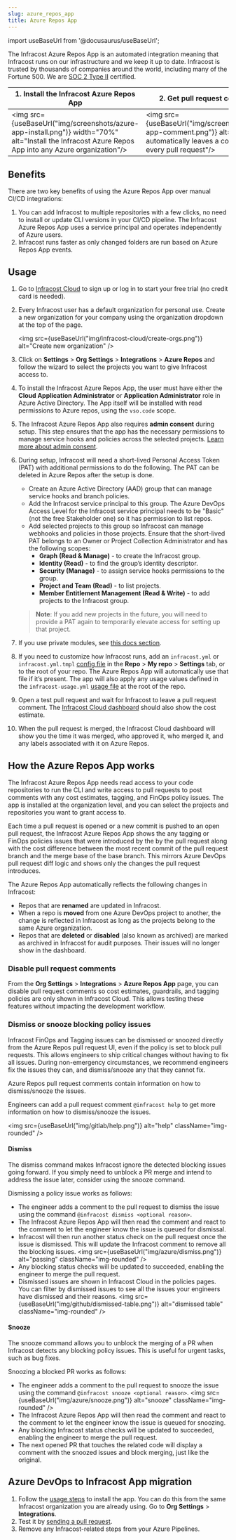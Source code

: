 ```yaml
---
slug: azure_repos_app
title: Azure Repos App
---
```


import useBaseUrl from '@docusaurus/useBaseUrl';

The Infracost Azure Repos App is an automated integration meaning that Infracost runs on our infrastructure and we keep it up to date. Infracost is trusted by thousands of companies around the world, including many of the Fortune 500. We are <a href="https://www.infracost.io/security/" target="_self" rel="">SOC 2 Type II</a> certified.

| 1. Install the Infracost Azure Repos App | 2. Get pull request comments |
|--------------|-----------|
<img src={useBaseUrl("img/screenshots/azure-app-install.png")} width="70%" alt="Install the Infracost Azure Repos App into any Azure organization"/> | <img src={useBaseUrl("img/screenshots/azure-app-comment.png")} alt="Infracost automatically leaves a comment on every pull request"/>

## Benefits

There are two key benefits of using the Azure Repos App over manual CI/CD integrations:
1. You can add Infracost to multiple repositories with a few clicks, no need to install or update CLI versions in your CI/CD pipeline. The Infracost Azure Repos App uses a service principal and operates independently of Azure users.
2. Infracost runs faster as only changed folders are run based on Azure Repos App events.

## Usage

1. Go to [Infracost Cloud](https://dashboard.infracost.io) to sign up or log in to start your free trial (no credit card is needed).

2. Every Infracost user has a default organization for personal use. Create a new organization for your company using the organization dropdown at the top of the page.

   <img src={useBaseUrl("img/infracost-cloud/create-orgs.png")} alt="Create new organization" />

3. Click on **Settings** > **Org Settings** > **Integrations** > **Azure Repos** and follow the wizard to select the projects you want to give Infracost access to.

4. To install the Infracost Azure Repos App, the user must have either the **Cloud Application Administrator** or **Application Administrator** role in Azure Active Directory. The App itself will be installed with read permissions to Azure repos, using the `vso.code` scope.

5. The Infracost Azure Repos App also requires **admin consent** during setup. This step ensures that the app has the necessary permissions to manage service hooks and policies across the selected projects. [Learn more about admin consent](https://learn.microsoft.com/en-us/entra/identity/enterprise-apps/user-admin-consent-overview#admin-consent).

6. During setup, Infracost will need a short-lived Personal Access Token (PAT) with additional permissions to do the following. The PAT can be deleted in Azure Repos after the setup is done.
   - Create an Azure Active Directory (AAD) group that can manage service hooks and branch policies.
   - Add the Infracost service principal to this group. The Azure DevOps Access Level for the Infracost service principal needs to be "Basic" (not the free Stakeholder one) so it has permission to list repos.
   - Add selected projects to this group so Infracost can manage webhooks and policies in those projects.
   Ensure that the short-lived PAT belongs to an Owner or Project Collection Administrator and has the following scopes:
      - **Graph (Read & Manage)** - to create the Infracost group.
      - **Identity (Read)** - to find the group’s identity descriptor.
      - **Security (Manage)** - to assign service hooks permissions to the group.
      - **Project and Team (Read)** - to list projects.
      - **Member Entitlement Management (Read & Write)** - to add projects to the Infracost group.

   > **Note**: If you add new projects in the future, you will need to provide a PAT again to temporarily elevate access for setting up that project.

7. If you use private modules, see [this docs section](/docs/features/terraform_modules/#source-control-integrations).

8. If you need to customize how Infracost runs, add an `infracost.yml` or `infracost.yml.tmpl` [config file](/docs/features/config_file/) in the **Repo** > **My repo** > **Settings** tab, or to the root of your repo. The Azure Repos App will automatically use that file if it’s present. The app will also apply any usage values defined in the `infracost-usage.yml` [usage file](/docs/features/usage_based_resources/) at the root of the repo.

9. Open a test pull request and wait for Infracost to leave a pull request comment. The [Infracost Cloud dashboard](https://dashboard.infracost.io) should also show the cost estimate.

10. When the pull request is merged, the Infracost Cloud dashboard will show you the time it was merged, who approved it, who merged it, and any labels associated with it on Azure Repos.

## How the Azure Repos App works

The Infracost Azure Repos App needs read access to your code repositories to run the CLI and write access to pull requests to post comments with any cost estimates, tagging, and FinOps policy issues. The app is installed at the organization level, and you can select the projects and repositories you want to grant access to.

Each time a pull request is opened or a new commit is pushed to an open pull request, the Infracost Azure Repos App shows the any tagging or FinOps policies issues that were introduced by the by the pull request along with the cost difference between the most recent commit of the pull request branch and the merge base of the base branch. This mirrors Azure DevOps pull request diff logic and shows only the changes the pull request introduces.

The Azure Repos App automatically reflects the following changes in Infracost:
- Repos that are **renamed** are updated in Infracost.
- When a repo is **moved** from one Azure DevOps project to another, the change is reflected in Infracost as long as the projects belong to the same Azure organization.
- Repos that are **deleted** or **disabled** (also known as archived) are marked as archived in Infracost for audit purposes. Their issues will no longer show in the dashboard.

### Disable pull request comments

From the **Org Settings** > **Integrations** > **Azure Repos App** page, you can disable pull request comments so cost estimates, guardrails, and tagging policies are only shown in Infracost Cloud. This allows testing these features without impacting the development workflow.

### Dismiss or snooze blocking policy issues

Infracost FinOps and Tagging issues can be dismissed or snoozed directly from the Azure Repos pull request UI, even if the policy is set to block pull requests. This allows engineers to ship critical changes without having to fix all issues. During non-emergency circumstances, we recommend engineers fix the issues they can, and dismiss/snooze any that they cannot fix.

Azure Repos pull request comments contain information on how to dismiss/snooze the issues.

Engineers can add a pull request comment `@infracost help` to get more information on how to dismiss/snooze the issues.

<img src={useBaseUrl("img/gitlab/help.png")} alt="help" className="img-rounded" />

#### Dismiss

The dismiss command makes Infracost ignore the detected blocking issues going forward. If you simply need to unblock a PR merge and intend to address the issue later, consider using the snooze command.

Dismissing a policy issue works as follows:
- The engineer adds a comment to the pull request to dismiss the issue using the command `@infracost dismiss <optional reason>`.
- The Infracost Azure Repos App will then read the comment and react to the comment to let the engineer know the issue is queued for dismissal.
- Infracost will then run another status check on the pull request once the issue is dismissed. This will update the Infracost comment to remove all the blocking issues.
  <img src={useBaseUrl("img/azure/dismiss.png")} alt="passing" className="img-rounded" />
- Any blocking status checks will be updated to succeeded, enabling the engineer to merge the pull request.
- Dismissed issues are shown in Infracost Cloud in the policies pages. You can filter by dismissed issues to see all the issues your engineers have dismissed and their reasons.
  <img src={useBaseUrl("img/github/dismissed-table.png")} alt="dismissed table" className="img-rounded" />  

#### Snooze

The snooze command allows you to unblock the merging of a PR when Infracost detects any blocking policy issues. This is useful for urgent tasks, such as bug fixes.

Snoozing a blocked PR works as follows:
- The engineer adds a comment to the pull request to snooze the issue using the command `@infracost snooze <optional reason>`.
  <img src={useBaseUrl("img/azure/snooze.png")} alt="snooze" className="img-rounded" />
- The Infracost Azure Repos App will then read the comment and react to the comment to let the engineer know the issue is queued for snoozing.
- Any blocking Infracost status checks will be updated to succeeded, enabling the engineer to merge the pull request.
- The next opened PR that touches the related code will display a comment with the snoozed issues and block merging, just like the original.

## Azure DevOps to Infracost App migration

1. Follow the [usage steps](#usage) to install the app. You can do this from the same Infracost organization you are already using. Go to **Org Settings** > **Integrations**.
2. Test it by [sending a pull request](/docs/infracost_cloud/get_started/#4-send-a-pull-request).
3. Remove any Infracost-related steps from your Azure Pipelines.
